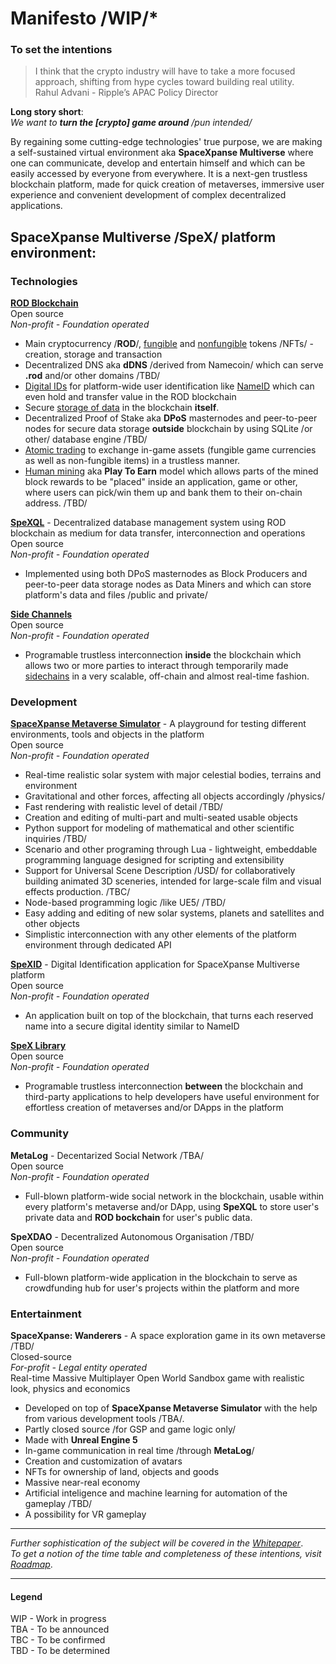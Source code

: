 # Manifesto /WIP/*
### To set the intentions    

>I think that the crypto industry will have to take a more focused approach, shifting from hype cycles toward building real utility.  
 Rahul Advani  - Ripple’s APAC Policy Director

**Long story short**:  
*We want to **turn the [crypto] game around** /pun intended/* <!-- First we wanted to create a great game, now we want to change the world-->
  
By regaining some cutting-edge technologies' true purpose, we are making a self-sustained virtual environment aka **SpaceXpanse Multiverse** where one can communicate, develop and entertain himself and which can be easily accessed by everyone from everywhere. It is a next-gen trustless blockchain platform, made for quick creation of metaverses, immersive user experience and convenient development of complex decentralized applications.

## SpaceXpanse Multiverse /SpeX/ platform environment: 

### Technologies 
[**ROD Blockchain**](https://github.com/SpaceXpanse/rod-core-wallet/tree/0.6.8/doc/spacexpanse)  
Open source  
*Non-profit - Foundation operated*
- Main cryptocurrency /**ROD**/, [fungible](https://github.com/SpaceXpanse/rod-core-wallet/blob/0.6.8/doc/spacexpanse/currencies.md) and [nonfungible](https://github.com/SpaceXpanse/libspex/tree/dev/nonfungible) tokens /NFTs/ - creation, storage and transaction
- Decentralized DNS aka **dDNS** /derived from Namecoin/ which can serve **.rod** and/or other domains /TBD/
- [Digital IDs](https://github.com/SpaceXpanse/rod-core-wallet/blob/0.6.8/doc/spacexpanse/blockchain.md#names) for platform-wide user identification like [NameID](https://nameid.org) which can even hold and transfer value in the ROD blockchain
- Secure [storage of data](https://github.com/SpaceXpanse/rod-core-wallet/blob/0.6.8/doc/spacexpanse/blockchain.md#spacexpanse-is-based-on-namecoin-) in the blockchain **itself**.
- Decentralized Proof of Stake aka **DPoS** masternodes and peer-to-peer nodes for secure data storage **outside** blockchain by using SQLite /or other/ database engine /TBD/
- [Atomic trading](https://github.com/SpaceXpanse/rod-core-wallet/blob/0.6.8/doc/spacexpanse/trading.md) to exchange in-game assets (fungible game currencies as well as non-fungible items) in a trustless manner.
- [Human mining](https://github.com/SpaceXpanse/rod-core-wallet/blob/0.6.8/doc/spacexpanse/games.md) aka **Play To Earn** model which allows parts of the mined block rewards to be "placed" inside an application, game or other, where users can pick/win them up and bank them to their on-chain address. /TBD/  

[**SpeXQL**](https://github.com/SpaceXpanse/SpeXQL) -  Decentralized database management system using ROD blockchain as medium for data transfer, interconnection and operations  
Open source  
*Non-profit - Foundation operated*  
- Implemented using both DPoS masternodes as Block Producers and peer-to-peer data storage nodes as Data Miners and which can store platform's data and files /public and private/
  
[**Side Channels**](https://github.com/SpaceXpanse/libspex/tree/dev/sidechannel)  
Open source   
*Non-profit - Foundation operated*  
- Programable trustless interconnection **inside** the blockchain which allows two or more parties to interact through temporarily made [sidechains](https://www.coindesk.com/learn/an-introduction-to-sidechains/) in a very scalable, off-chain and almost real-time fashion.
### Development  
[**SpaceXpanse Metaverse Simulator**](https://github.com/SpaceXpanse/Metaverse) - A playground for testing different environments, tools and objects in the platform  
Open source  
*Non-profit - Foundation operated*

- Real-time realistic solar system with major celestial bodies, terrains and environment
- Gravitational and other forces, affecting all objects accordingly /physics/
- Fast rendering with realistic level of detail /TBD/
- Creation and editing of multi-part and multi-seated usable objects
- Python support for modeling of mathematical and other scientific inquiries /TBD/
- Scenario and other programing through Lua - lightweight, embeddable programming language designed for scripting and extensibility
- Support for Universal Scene Description /USD/ for collaboratively building animated 3D sceneries, intended for large-scale film and visual effects production. /TBC/ 
- Node-based programming logic /like UE5/ /TBD/
- Easy adding and editing of new solar systems, planets and satellites and other objects
- Simplistic interconnection with any other elements of the platform environment through dedicated API

[**SpeXID**](https://github.com/SpaceXpanse/SpeXID) - Digital Identification application for SpaceXpanse Multiverse platform   
Open source  
*Non-profit - Foundation operated*  
- An application built on top of the blockchain, that turns each reserved name into a secure digital identity similar to NameID  

<!-- **Democrit** - Atomic trading  
Open source   
*Non-profit - Foundation operated*  
- A protocol and system for executing atomic trades on the **SpaceXpanse Multiverse** platform. This allows players to trade their game assets for the main cryptocurrency /**ROD**/ and/or tokens in a fully trustless manner.
-->
[**SpeX Library**](https://github.com/SpaceXpanse/libspex)  
Open source  
*Non-profit - Foundation operated*  
- Programable trustless interconnection **between** the blockchain and third-party applications to help developers have useful environment for effortless creation of metaverses and/or DApps in the platform  

### Community

**MetaLog** - Decentarized Social Network /TBA/   
Open source  
*Non-profit - Foundation operated*
- Full-blown platform-wide social network in the blockchain, usable within every platform's metaverse and/or DApp, using **SpeXQL** to store user's private data and **ROD bockchain** for user's public data.

**SpeXDAO** - Decentralized Autonomous Organisation /TBD/   
Open source    
*Non-profit - Foundation operated*
- Full-blown platform-wide application in the blockchain to serve as crowdfunding hub for user's projects within the platform and more

### Entertainment  
**SpaceXpanse: Wanderers** - A space exploration game in its own metaverse /TBD/    
Closed-source  
*For-profit - Legal entity operated*  
Real-time Massive Multiplayer Open World Sandbox game with realistic look, physics and economics  
- Developed on top of **SpaceXpanse Metaverse Simulator** with the help from various development tools /TBA/. 
- Partly closed source /for GSP and game logic only/
- Made with **Unreal Engine 5** <!-- and Vulcan -->
- In-game communication in real time /through **MetaLog**/
- Creation and customization of avatars <!-- - Voice-activated commands -->
- NFTs for ownership of land, objects and goods
- Massive near-real economy
- <!-- Decentralized --> Artificial inteligence and machine learning for automation of the gameplay <!-- : NPCs, mining, defence, navigation and communication --> /TBD/
- A possibility for VR gameplay <!-- for mobile phones. XR too -->
<!-- - A possibility for real-time monitoring and customization of story arcs /scenario injection/ -->
<!-- - Enable users to fund projects like custom-made objects through **MetaDAO** -->
<!-- 
***The Voyagers Chapter***  
Where users can explore the solar system and have access to limited missions /sandbox for the next chapter/ 

***The Prospectors Chapter***  
Where users can also claim land, dig its resources, build multi-part objects and do limited trade with them /sandbox for the next chapter/

***The Merchants Chapter***  
Where users can also buy, lend and sell what they want in near-real economy 

***Infinity Chapter***
Warp drive invention to explore Milky Way galaxy and beyond. 
 -->
----
*Further sophistication of the subject will be covered in the [Whitepaper](https://github.com/SpaceXpanse/Whitepaper/wiki)*.  
*To get a notion of the time table and completeness of these intentions, visit [Roadmap](https://github.com/SpaceXpanse/Roadmap)*.

---- 
#### Legend
WIP - Work in progress  
TBA - To be announced  
TBC - To be confirmed  
TBD - To be determined  
